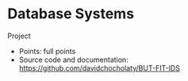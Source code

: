 # Database Systems

Project
- Points: full points
- Source code and documentation: https://github.com/davidchocholaty/BUT-FIT-IDS
